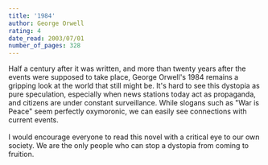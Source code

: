 ```yaml
---
title: '1984'
author: George Orwell
rating: 4
date_read: 2003/07/01
number_of_pages: 328
---
```


Half a century after it was written, and more than twenty years after the events were supposed to take place, George Orwell's 1984 remains a gripping look at the world that still might be. It's hard to see this dystopia as pure speculation, especially when news stations today act as propaganda, and citizens are under constant surveillance. While slogans such as "War is Peace" seem perfectly oxymoronic, we can easily see connections with current events. <br/><br/>I would encourage everyone to read this novel with a critical eye to our own society. We are the only people who can stop a dystopia from coming to fruition. 